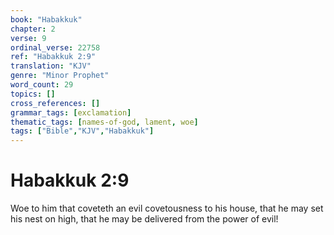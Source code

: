 ```yaml
---
book: "Habakkuk"
chapter: 2
verse: 9
ordinal_verse: 22758
ref: "Habakkuk 2:9"
translation: "KJV"
genre: "Minor Prophet"
word_count: 29
topics: []
cross_references: []
grammar_tags: [exclamation]
thematic_tags: [names-of-god, lament, woe]
tags: ["Bible","KJV","Habakkuk"]
---
```


# Habakkuk 2:9

Woe to him that coveteth an evil covetousness to his house, that he may set his nest on high, that he may be delivered from the power of evil!
